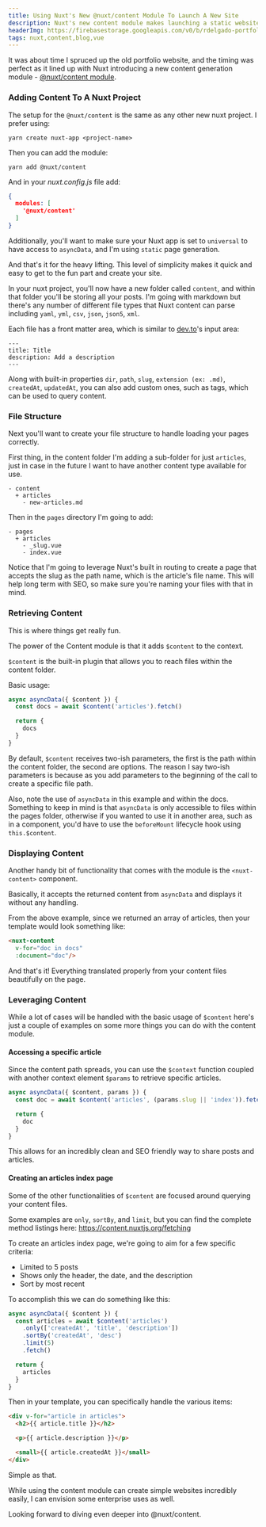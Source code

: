 ```yaml
---
title: Using Nuxt's New @nuxt/content Module To Launch A New Site
description: Nuxt's new content module makes launching a static website super fast and easy
headerImg: https://firebasestorage.googleapis.com/v0/b/rdelgado-portfolio.appspot.com/o/articles%2Faug-2020%2Fnuxt-content-writing-blog-ssr-static.jpg?alt=media&token=648df5b7-eb59-481e-8956-0dfa2be6c7f2
tags: nuxt,content,blog,vue
---
```


It was about time I spruced up the old portfolio website, and the timing was perfect as it lined up with Nuxt introducing a new content generation module - [@nuxt/content module](https://content.nuxtjs.org/).

### Adding Content To A Nuxt Project

The setup for the `@nuxt/content` is the same as any other new nuxt project. I prefer using:

`yarn create nuxt-app <project-name>`

Then you can add the module:

`yarn add @nuxt/content`

And in your _nuxt.config.js_ file add:

```json
{
  modules: [
    '@nuxt/content'
  ]
}
```

Additionally, you'll want to make sure your Nuxt app is set to `universal` to have access to `asyncData`, and I'm using `static` page generation.

And that's it for the heavy lifting. This level of simplicity makes it quick and easy to get to the fun part and create your site.

In your nuxt project, you'll now have a new folder called `content`, and within that folder you'll be storing all your posts. I'm going with markdown but there's any number of different file types that Nuxt content can parse including `yaml`, `yml`, `csv`, `json`, `json5`, `xml`.

Each file has a front matter area, which is similar to [dev.to](https://dev.to/)'s input area:

```
---
title: Title
description: Add a description
---
```

Along with built-in properties `dir`, `path`, `slug`, `extension (ex: .md)`, `createdAt`, `updatedAt`, you can also add custom ones, such as tags, which can be used to query content.

### File Structure

Next you'll want to create your file structure to handle loading your pages correctly.

First thing, in the content folder I'm adding a sub-folder for just `articles`, just in case in the future I want to have another content type available for use.

```
- content
  + articles
    - new-articles.md
```

Then in the `pages` directory I'm going to add:

```
- pages
  + articles
    - _slug.vue
    - index.vue
```

Notice that I'm going to leverage Nuxt's built in routing to create a page that accepts the slug as the path name, which is the article's file name. This will help long term with SEO, so make sure you're naming your files with that in mind.

### Retrieving Content

This is where things get really fun.

The power of the Content module is that it adds `$content` to the context.

`$content` is the built-in plugin that allows you to reach files within the content folder.

Basic usage:

```js
async asyncData({ $content }) {
  const docs = await $content('articles').fetch()

  return {
    docs
  }
}
```

By default, `$content` receives two-ish parameters, the first is the path within the content folder, the second are options. The reason I say two-ish parameters is because as you add parameters to the beginning of the call to create a specific file path.

Also, note the use of `asyncData` in this example and within the docs. Something to keep in mind is that `asyncData` is only accessible to files within the pages folder, otherwise if you wanted to use it in another area, such as in a component, you'd have to use the `beforeMount` lifecycle hook using `this.$content`.

### Displaying Content

Another handy bit of functionality that comes with the module is the `<nuxt-content>` component.

Basically, it accepts the returned content from `asyncData` and displays it without any handling.

From the above example, since we returned an array of articles, then your template would look something like:

```html
<nuxt-content
  v-for="doc in docs"
  :document="doc"/>
```

And that's it! Everything translated properly from your content files beautifully on the page.

### Leveraging Content

While a lot of cases will be handled with the basic usage of `$content` here's just a couple of examples on some more things you can do with the content module.

#### Accessing a specific article

Since the content path spreads, you can use the `$context` function coupled with another context element `$params` to retrieve specific articles.

```js
async asyncData({ $content, params }) {
  const doc = await $content('articles', (params.slug || 'index')).fetch()

  return {
    doc
  }
}
```
This allows for an incredibly clean and SEO friendly way to share posts and articles.

#### Creating an articles index page

Some of the other functionalities of `$content` are focused around querying your content files.

Some examples are `only`, `sortBy`, and `limit`, but you can find the complete method listings here: https://content.nuxtjs.org/fetching

To create an articles index page, we're going to aim for a few specific criteria:
- Limited to 5 posts
- Shows only the header, the date, and the description
- Sort by most recent

To accomplish this we can do something like this:

```js
async asyncData({ $content }) {
  const articles = await $content('articles')
    .only(['createdAt', 'title', 'description'])
    .sortBy('createdAt', 'desc')
    .limit(5)
    .fetch()

  return {
    articles
  }
}
```

Then in your template, you can specifically handle the various items:

```html
<div v-for="article in articles">
  <h2>{{ article.title }}</h2>

  <p>{{ article.description }}</p>

  <small>{{ article.createdAt }}</small>
</div>
```

Simple as that.

While using the content module can create simple websites incredibly easily, I can envision some enterprise uses as well.

Looking forward to diving even deeper into @nuxt/content.
